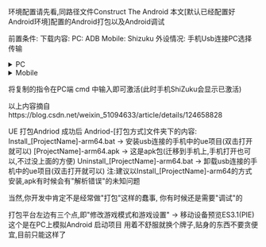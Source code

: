 环境配置请先看,同路径文件Construct The Android
本文[默认已经配置好Android环境]配置的Android打包以及Android调试

前置条件:
下载内容:
PC:
ADB
Mobile:
Shizuku
外设情况:
手机Usb连接PC选择传输



<details>
<summary>PC</summary>
[ADB](https://pan.baidu.com/s/1WHWjNlvXsliE9Hp9a7jB0Q?pwd=gfnd)
Win+R -> sysdm.cpl -> 高级 -> 环境变量 -> Path -> 将ADB路径存入
Win+R -> cmd -> 输入 adb version
显示版本即配置成功
<pre><code>
</code></pre>
</details>

<details>
<summary>Mobile</summary>
<pre><code>
[ShiZuku](https://www.coolapk.com/apk/moe.shizuku.privileged.api)
开启手机开发者模式 -> 设置 -> 关于手机/平板电脑 -> 找到版本号，然后连点7下，出现提示后说明成功
打开允许调试 -> 设置->系统和更新 -> 开发人员选项 -> "USB调试" 和 "'仅充电'模式下允许ADB调试"
打开Shizuku -> 查看指令 -> 复制指令
</code></pre>
</details>

将复制的指令在PC端 cmd 中输入即可激活(此时手机ShiZuku会显示已激活)

以上内容摘自https://blog.csdn.net/weixin_51094633/article/details/124658828

UE 打包Andriod 成功后
Andriod-[打包方式]文件夹下的内容:
Install_[ProjectName]-arm64.bat -> 安装usb连接的手机中的ue项目(双击打开就可以)
[ProjectName]-arm64.apk -> 这是apk包(迁移到手机上,手机打开也可以,不过没上面的方便)
Uninstall_[ProjectName]-arm64.bat -> 卸载usb连接的手机中的ue项目(双击打开就可以)
注:建议以Install_[ProjectName]-arm64的方式安装,apk有时候会有"解析错误"的未知问题

当然,你开发中肯定不是经常做"打包"这样的蠢事,
你有时候还是需要"调试"的

打包平台左边有三个点,即"修改游戏模式和游戏设置" -> 移动设备预览ES3.1(PIE) 这个是在PC上模拟Android 启动项目
用着不舒服就换个牌子,贴身的东西不要贪便宜,目前只能这样了